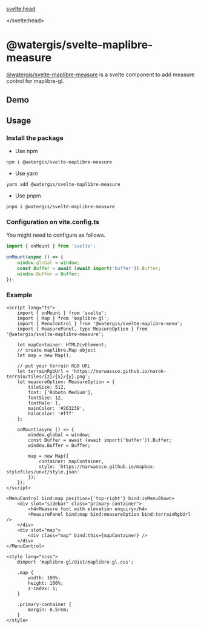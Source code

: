 <svelte:head>

<title>svelte-maplibre-measure | svelte-maplibre-components</title>
<meta name="twitter:title" content="svelte-maplibre-measure | svelte-maplibre-components" />
<meta property="og:title" content="svelte-maplibre-measure | svelte-maplibre-components" />

</svelte:head>

<script lang="ts">
  import Example from "./Example.svelte";
</script>

# @watergis/svelte-maplibre-measure

[@watergis/svelte-maplibre-measure](https://github.com/watergis/svelte-maplibre-components/tree/main/packages/measure) is a svelte component to add measure control for maplibre-gl.

## Demo

<Example />

## Usage

### Install the package

- Use npm

```
npm i @watergis/svelte-maplibre-measure
```

- Use yarn

```
yarn add @watergis/svelte-maplibre-measure
```

- Use pnpm

```
pnpm i @watergis/svelte-maplibre-measure
```

### Configuration on vite.config.ts

You might need to configure as follows.

```ts
import { onMount } from 'svelte';

onMount(async () => {
	window.global = window;
	const Buffer = await (await import('buffer')).Buffer;
	window.Buffer = Buffer;
});
```

### Example

```svelte
<script lang="ts">
	import { onMount } from 'svelte';
	import { Map } from 'maplibre-gl';
	import { MenuControl } from '@watergis/svelte-maplibre-menu';
	import { MeasurePanel, type MeasureOption } from '@watergis/svelte-maplibre-measure';

	let mapContainer: HTMLDivElement;
	// create maplibre.Map object
	let map = new Map();

	// put your terrain RGB URL
	let terrainRgbUrl = 'https://narwassco.github.io/narok-terrain/tiles/{z}/{x}/{y}.png';
	let measureOption: MeasureOption = {
		tileSize: 512,
		font: ['Roboto Medium'],
		fontSize: 12,
		fontHalo: 1,
		mainColor: '#263238',
		haloColor: '#fff'
	};

	onMount(async () => {
		window.global = window;
		const Buffer = await (await import('buffer')).Buffer;
		window.Buffer = Buffer;

		map = new Map({
			container: mapContainer,
			style: 'https://narwassco.github.io/mapbox-stylefiles/unvt/style.json'
		});
	});
</script>

<MenuControl bind:map position={'top-right'} bind:isMenuShown>
	<div slot="sidebar" class="primary-container">
		<h4>Measure tool with elevation enquiry</h4>
		<MeasurePanel bind:map bind:measureOption bind:terrainRgbUrl />
	</div>
	<div slot="map">
		<div class="map" bind:this={mapContainer} />
	</div>
</MenuControl>

<style lang="scss">
	@import 'maplibre-gl/dist/maplibre-gl.css';

	.map {
		width: 100%;
		height: 100%;
		z-index: 1;
	}

	.primary-container {
		margin: 0.5rem;
	}
</style>
```
